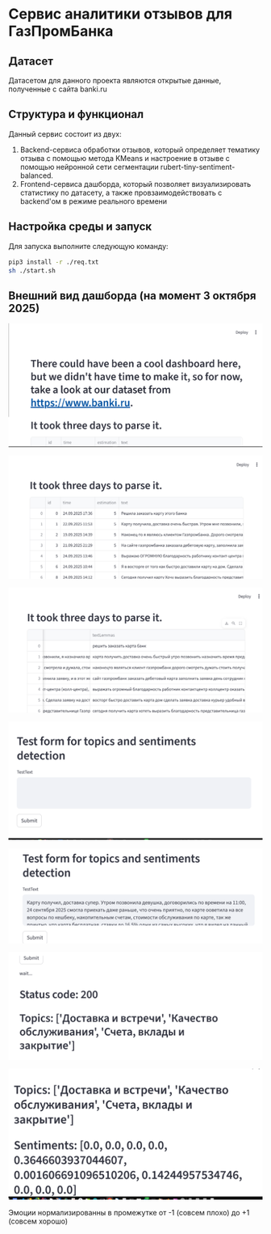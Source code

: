 # Сервис аналитики отзывов для ГазПромБанка

## Датасет

Датасетом для данного проекта являются открытые данные, полученные с сайта banki.ru

## Структура и функционал

Данный сервис состоит из двух:

1) Backend-сервиса обработки отзывов, который определяет тематику отзыва с помощью метода KMeans
и настроение в отзыве с помощью нейронной сети сегментации rubert-tiny-sentiment-balanced.
2) Frontend-сервиса дашборда, который позволяет визуализировать
статистику по датасету, а также провзаимодействовать с backend'ом в режиме реального времени
## Настройка среды и запуск
Для запуска выполните следующую команду:
```bash
pip3 install -r ./req.txt
sh ./start.sh
```

## Внешний вид дашборда (на момент 3 октября 2025)

![](/Docs/1.png)

![](/Docs/2.png)

![](/Docs/3.png)

![](/Docs/4.png)

![](/Docs/5.png)

![](/Docs/6.png)

![](/Docs/7.png)

Эмоции нормализированны в промежутке от -1 (совсем плохо)
до +1 (совсем хорошо)